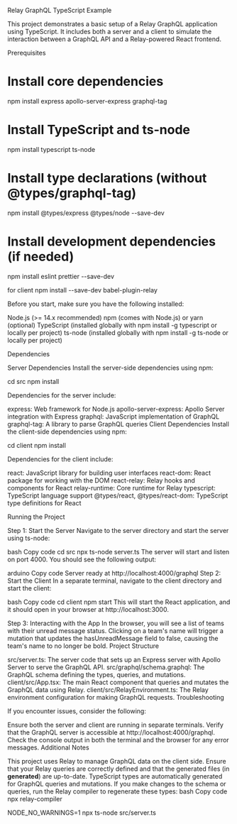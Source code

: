 Relay GraphQL TypeScript Example

This project demonstrates a basic setup of a Relay GraphQL application using TypeScript. It includes both a server and a client to simulate the interaction between a GraphQL API and a Relay-powered React frontend.

Prerequisites

# Install core dependencies
npm install express apollo-server-express graphql-tag

# Install TypeScript and ts-node
npm install typescript ts-node

# Install type declarations (without @types/graphql-tag)
npm install @types/express @types/node --save-dev

# Install development dependencies (if needed)
npm install eslint prettier --save-dev


for client
npm install --save-dev babel-plugin-relay


Before you start, make sure you have the following installed:

Node.js (>= 14.x recommended)
npm (comes with Node.js) or yarn (optional)
TypeScript (installed globally with npm install -g typescript or locally per project)
ts-node (installed globally with npm install -g ts-node or locally per project)

Dependencies

Server Dependencies
Install the server-side dependencies using npm:

cd src
npm install


Dependencies for the server include:

express: Web framework for Node.js
apollo-server-express: Apollo Server integration with Express
graphql: JavaScript implementation of GraphQL
graphql-tag: A library to parse GraphQL queries
Client Dependencies
Install the client-side dependencies using npm:

cd client
npm install

Dependencies for the client include:

react: JavaScript library for building user interfaces
react-dom: React package for working with the DOM
react-relay: Relay hooks and components for React
relay-runtime: Core runtime for Relay
typescript: TypeScript language support
@types/react, @types/react-dom: TypeScript type definitions for React



Running the Project

Step 1: Start the Server
Navigate to the server directory and start the server using ts-node:

bash
Copy code
cd src
npx ts-node server.ts
The server will start and listen on port 4000. You should see the following output:

arduino
Copy code
Server ready at http://localhost:4000/graphql
Step 2: Start the Client
In a separate terminal, navigate to the client directory and start the client:

bash
Copy code
cd client
npm start
This will start the React application, and it should open in your browser at http://localhost:3000.

Step 3: Interacting with the App
In the browser, you will see a list of teams with their unread message status.
Clicking on a team's name will trigger a mutation that updates the hasUnreadMessage field to false, causing the team's name to no longer be bold.
Project Structure

src/server.ts: The server code that sets up an Express server with Apollo Server to serve the GraphQL API.
src/graphql/schema.graphql: The GraphQL schema defining the types, queries, and mutations.
client/src/App.tsx: The main React component that queries and mutates the GraphQL data using Relay.
client/src/RelayEnvironment.ts: The Relay environment configuration for making GraphQL requests.
Troubleshooting

If you encounter issues, consider the following:

Ensure both the server and client are running in separate terminals.
Verify that the GraphQL server is accessible at http://localhost:4000/graphql.
Check the console output in both the terminal and the browser for any error messages.
Additional Notes

This project uses Relay to manage GraphQL data on the client side. Ensure that your Relay queries are correctly defined and that the generated files (in __generated__) are up-to-date.
TypeScript types are automatically generated for GraphQL queries and mutations. If you make changes to the schema or queries, run the Relay compiler to regenerate these types:
bash
Copy code
npx relay-compiler


NODE_NO_WARNINGS=1 npx ts-node src/server.ts

